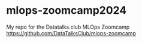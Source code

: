 # mlops-zoomcamp2024
My repo for the Datatalks.club MLOps Zoomcamp <br>
https://github.com/DataTalksClub/mlops-zoomcamp
